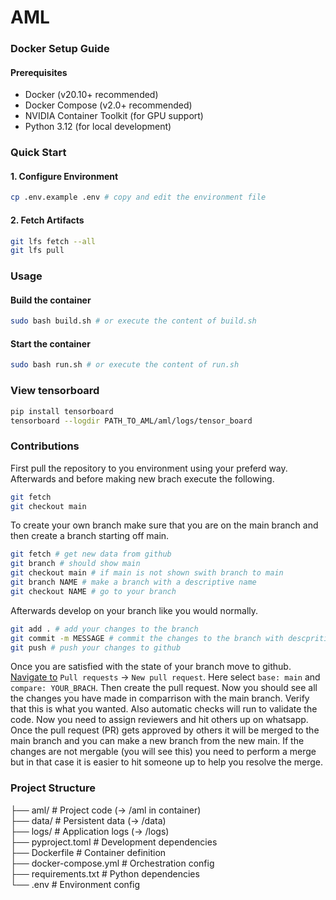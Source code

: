 # AML

### Docker Setup Guide

#### Prerequisites

-   Docker (v20.10+ recommended)
-   Docker Compose (v2.0+ recommended)
-   NVIDIA Container Toolkit (for GPU support)
-   Python 3.12 (for local development)

### Quick Start

#### 1. Configure Environment

```bash
cp .env.example .env # copy and edit the environment file
```

#### 2. Fetch Artifacts

```bash
git lfs fetch --all
git lfs pull
```

### Usage

#### Build the container

```bash
sudo bash build.sh # or execute the content of build.sh
```

#### Start the container

```bash
sudo bash run.sh # or execute the content of run.sh
```

### View tensorboard

```bash
pip install tensorboard
tensorboard --logdir PATH_TO_AML/aml/logs/tensor_board
```

### Contributions

First pull the repository to you environment using your preferd way. Afterwards and before making new brach execute the following.

```bash
git fetch
git checkout main
```

To create your own branch make sure that you are on the main branch and then create a branch starting off main.

```bash
git fetch # get new data from github
git branch # should show main
git checkout main # if main is not shown swith branch to main
git branch NAME # make a branch with a descriptive name
git checkout NAME # go to your branch
```

Afterwards develop on your branch like you would normally.

```bash
git add . # add your changes to the branch
git commit -m MESSAGE # commit the changes to the branch with descpritive message
git push # push your changes to github
```

Once you are satisfied with the state of your branch move to github. [Navigate to](https://docs.github.com/en/pull-requests/collaborating-with-pull-requests/proposing-changes-to-your-work-with-pull-requests/creating-a-pull-request) `Pull requests` -> `New pull request`. Here select `base: main` and `compare: YOUR_BRACH`. Then create the pull request. Now you should see all the changes you have made in comparrison with the main branch. Verify that this is what you wanted. Also automatic checks will run to validate the code. Now you need to assign reviewers and hit others up on whatsapp. Once the pull request (PR) gets approved by others it will be merged to the main branch and you can make a new branch from the new main. If the changes are not mergable (you will see this) you need to perform a merge but in that case it is easier to hit someone up to help you resolve the merge.

### Project Structure

├── aml/ # Project code (→ /aml in container)\
├── data/ # Persistent data (→ /data)\
├── logs/ # Application logs (→ /logs)\
├── pyproject.toml # Development dependencies\
├── Dockerfile # Container definition\
├── docker-compose.yml # Orchestration config\
├── requirements.txt # Python dependencies\
└── .env # Environment config

